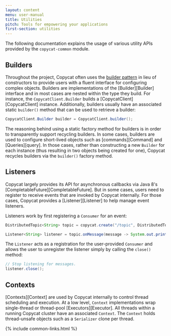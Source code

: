```yaml
---
layout: content
menu: user-manual
title: Utilities
pitch: Tools for empowering your applications
first-section: utilities
---
```


The following documentation explains the usage of various utility APIs provided by the `copycat-common` module.

## Builders

Throughout the project, Copycat often uses the [builder pattern](https://en.wikipedia.org/wiki/Builder_pattern) in lieu of constructors to provide users with a fluent interface for configuring complex objects. Builders are implementations of the [Builder][Builder] interface and in most cases are nested within the type they build. For instance, the `CopycatClient.Builder` builds a [CopycatClient][CopycatClient] instance. Additionally, builders usually have an associated static `builder()` method that can be used to retrieve a builder:

```java
CopycatClient.Builder builder = CopycatClient.builder();
```

The reasoning behind using a static factory method for builders is in order to transparently support recycling builders. In some cases, builders are used to configure short-lived objects such as [commands][Command] and [Queries][query]. In those cases, rather than constructing a new `Builder` for each instance (thus resulting in two objects being created for one), Copycat recycles builders via the `builder()` factory method.

## Listeners

Copycat largely provides its API for asynchronous callbacks via Java 8's [CompletableFuture][CompletableFuture]. But in some cases, users need to register to receive events that are invoked by Copycat internally. For those cases, Copycat provides a [Listener][Listener] to help manage event listeners.

Listeners work by first registering a `Consumer` for an event:

```java
DistributedTopic<String> topic = copycat.create("/topic", DistributedTopic.class).get();

Listener<String> listener = topic.onMessage(message -> System.out.println("Received " + message)).get();
```

The `Listener` acts as a registration for the user-provided `Consumer` and allows the user to unregister the listener simply by calling the `close()` method:

```java
// Stop listening for messages.
listener.close();
```

## Contexts

[Contexts][Context] are used by Copycat internally to control thread scheduling and execution. At a low level, `Context` implementations wrap single-thread or thread-pool [Executors][Executor]. All threads within a running Copycat cluster have an associated `Context`. The `Context` holds thread-unsafe objects such as a `Serializer` clone per thread.

{% include common-links.html %}